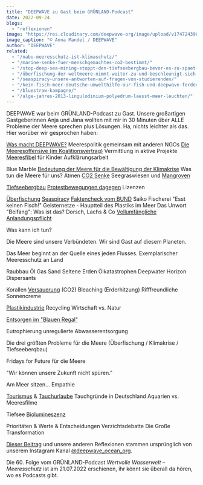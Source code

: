 ```yaml
---
title: "DEEPWAVE zu Gast beim GRÜNLAND-Podcast"
date: 2022-09-24
blogs: 
  - "reflexionen"
image: "https://res.cloudinary.com/deepwave-org/image/upload/v1747243904/deepwave.org/Screenshot-2023-12-04-170417.png"
image_caption: "© Anna Mandel / DEEPWAVE"
author: "DEEPWAVE"
related: 
  - "/nabu-meeresschutz-ist-klimaschutz/"
  - "/marine-senke-fuer-menschgemachtes-co2-bestimmt/"
  - "/stop-deep-sea-mining-stoppt-den-tiefseebergbau-bevor-es-zu-spaet-ist/"
  - "/überfischung-der-weltmeere-nimmt-weiter-zu-und-beschleunigt-sich-laut-welternaehrungsorganisation/"
  - "/seaspiracy-unsere-antworten-auf-fragen-von-studierenden/"
  - "/kein-fisch-meer-deutsche-umwelthilfe-our-fish-und-deepwave-fordern-ein-ende-der-überfischung-zum-welttag-der-meere/"
  - "/bluestraw-kampagne/"
  - "/alge-jahres-2013-lingulodinium-polyedrum-laesst-meer-leuchten/"
---
```


DEEPWAVE war beim GRÜNLAND-Podcast zu Gast. Unsere großartigen Gastgeberinnen Anja und Jana wollten mit mir in 30 Minuten über ALLE Probleme der Meere sprechen plus Lösungen. Ha, nichts leichter als das. Hier worüber wir gesprochen haben:

[Was macht DEEPWAVE?](https://www.deepwave.org/ueber-uns/wer-wir-sind/) Meerespolitik gemeinsam mit anderen NGOs [Die Meeresoffensive (im Koalitionsvertrag)](https://www.deepwave.org/die-ozeane/meerespolitik/) Vermittlung in aktive Projekte [Meeresfibel](https://www.deepwave.org/projekte/schulkampagne-meeresfibel/) für Kinder Aufklärungsarbeit

Blue Marble [Bedeutung der Meere für die Bewältigung der Klimakrise](https://www.deepwave.org/nabu-meeresschutz-ist-klimaschutz/) Was tun die Meere für uns? Atmen [CO2 Senke](https://www.deepwave.org/marine-senke-fuer-menschgemachtes-co2-bestimmt/) Seegraswiesen und [Mangroven](https://www.deepwave.org/projekte/mangrovenprojekt/)

[Tiefseebergbau](https://res.cloudinary.com/deepwave-org/image/upload/v1747243606/deepwave.org/Tiefsee-Bergbau.pdf) [Protestbewegungen dagegen](https://www.deepwave.org/stop-deep-sea-mining-stoppt-den-tiefseebergbau-bevor-es-zu-spaet-ist/) Lizenzen

[Überfischung](https://www.deepwave.org/überfischung-der-weltmeere-nimmt-weiter-zu-und-beschleunigt-sich-laut-welternaehrungsorganisation/) [Seaspiracy](https://www.deepwave.org/seaspiracy-unsere-antworten-auf-fragen-von-studierenden/) [Faktencheck vom BUND](https://www.bund.net/fileadmin/user_upload_bund/publikationen/meere/Meeresschutz_Seaspiracy_Faktencheck.pdf) Saiko Fischerei "Esst keinen Fisch!" Geisternetze - Hauptteil des Plastiks im Meer Das Unwort "Beifang": Was ist das? Dorsch, Lachs & Co [Vollumfängliche Anlandungspflicht](https://www.deepwave.org/kein-fisch-meer-deutsche-umwelthilfe-our-fish-und-deepwave-fordern-ein-ende-der-überfischung-zum-welttag-der-meere/)

Was kann ich tun?

Die Meere sind unsere Verbündeten. Wir sind Gast auf diesem Planeten.

Das Meer beginnt an der Quelle eines jeden Flusses. Exemplarischer Meeresschutz an Land

Raubbau Öl Gas Sand Seltene Erden Ölkatastrophen Deepwater Horizon Dispersants

Korallen [Versauerung](https://res.cloudinary.com/deepwave-org/image/upload/v1747242932/deepwave.org/DWfacts_Die-Versauerung-der-Ozeane_2016.pdf) (CO2) Bleaching (Erderhitzung) Rifffreundliche Sonnencreme

[Plastikindustrie](https://www.deepwave.org/bluestraw-kampagne/) Recycling Wirtschaft vs. Natur

[Entsorgen im "Blauen Regal"](https://www.deepwave.org/die-ozeane/verschmutzung/)

Eutrophierung unregulierte Abwasserentsorgung

Die drei größten Probleme für die Meere (Überfischung / Klimakrise / Tiefseeberqbau)

Fridays for Future für die Meere

"Wir können unsere Zukunft nicht spüren."

Am Meer sitzen... Empathie

[Tourismus](https://res.cloudinary.com/deepwave-org/image/upload/v1747243911/deepwave.org/K_C3_BCstentourismus_2016_fin.pdf) & [Tauchurlaube](https://res.cloudinary.com/deepwave-org/image/upload/v1747243915/deepwave.org/DWfacts_Tauchen_2016.pdf) Tauchgründe in Deutschland Aquarien vs. Meeresfilme

Tiefsee [Biolumineszenz](https://www.deepwave.org/alge-jahres-2013-lingulodinium-polyedrum-laesst-meer-leuchten/)

Prioritäten & Werte & Entscheidungen Verzichtsdebatte Die Große Transformation

[Dieser Beitrag](https://www.instagram.com/p/Ci3e0-lNYse/) und unsere anderen Reflexionen stammen ursprünglich von unserem Instagram Kanal [@deepwave\_ocean\_org](https://www.instagram.com/deepwave_ocean_org/).

Die 60. Folge vom GRÜNLAND-Podcast _Wertvolle Wasserwelt – Meeresschutz_ ist am 21.07.2022 erschienen, ihr könnt sie überall da hören, wo es Podcasts gibt.
